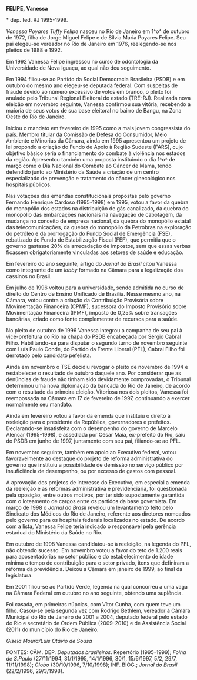 **FELIPE,** **Vanessa**

\* dep. fed. RJ 1995-1999.

*Vanessa Poyares Tuffy Felipe* nasceu no Rio de Janeiro em 1^o^ de
outubro de 1972, filha de Jorge Miguel Felipe e de Sílvia Maria Poyares
Felipe. Seu pai elegeu-se vereador no Rio de Janeiro em 1976,
reelegendo-se nos pleitos de 1988 e 1992.

Em 1992 Vanessa Felipe ingressou no curso de odontologia da Universidade
de Nova Iguaçu, ao qual não deu seguimento.

Em 1994 filiou-se ao Partido da Social Democracia Brasileira (PSDB) e em
outubro do mesmo ano elegeu-se deputada federal. Com suspeitas de fraude
devido ao número excessivo de votos em branco, o pleito foi anulado pelo
Tribunal Regional Eleitoral do estado (TRE-RJ). Realizada nova eleição
em novembro seguinte, Vanessa confirmou sua vitória, recebendo a maioria
de seus votos de sua base eleitoral no bairro de Bangu, na Zona Oeste do
Rio de Janeiro.

Iniciou o mandato em fevereiro de 1995 como a mais jovem congressista do
país. Membro titular da Comissão de Defesa do Consumidor, Meio Ambiente
e Minorias da Câmara, ainda em 1995 apresentou um projeto de lei
propondo a criação do Fundo de Apoio à Região Sudeste (FARS), cujo
objetivo básico seria o financiamento do combate à violência nos estados
da região. Apresentou também uma proposta instituindo o dia 1^o^ de
março como o Dia Nacional do Combate ao Câncer de Mama, tendo defendido
junto ao Ministério da Saúde a criação de um centro especializado de
prevenção e tratamento do câncer ginecológico nos hospitais públicos.

Nas votações das emendas constitucionais propostas pelo governo Fernando
Henrique Cardoso (1995-1998) em 1995, votou a favor da quebra do
monopólio dos estados na distribuição de gás canalizado, da quebra do
monopólio das embarcações nacionais na navegação de cabotagem, da
mudança no conceito de empresa nacional, da quebra do monopólio estatal
das telecomunicações, da quebra do monopólio da Petrobras na exploração
do petróleo e da prorrogação do Fundo Social de Emergência (FSE),
rebatizado de Fundo de Estabilização Fiscal (FEF), que permitia que o
governo gastasse 20% da arrecadação de impostos, sem que essas verbas
ficassem obrigatoriamente vinculadas aos setores de saúde e educação.

Em fevereiro do ano seguinte, artigo do *Jornal do Brasil* citou Vanessa
como integrante de um *lobby* formado na Câmara para a legalização dos
cassinos no Brasil.

Em julho de 1996 voltou para a universidade, sendo admitida no curso de
direito do Centro de Ensino Unificado de Brasília. Nesse mesmo ano, na
Câmara, votou contra a criação da Contribuição Provisória sobre
Movimentação Financeira (CPMF), sucessora do Imposto Provisório sobre
Movimentação Financeira (IPMF), imposto de 0,25% sobre transações
bancárias, criado como fonte complementar de recursos para a saúde.

No pleito de outubro de 1996 Vanessa integrou a campanha de seu pai à
vice-prefeitura do Rio na chapa do PSDB encabeçada por Sérgio Cabral
Filho. Habilitando-se para disputar o segundo turno de novembro seguinte
com Luís Paulo Conde, do Partido da Frente Liberal (PFL), Cabral Filho
foi derrotado pelo candidato pefelista.

Ainda em novembro o TSE decidiu revogar o pleito de novembro de 1994 e
restabelecer o resultado de outubro daquele ano. Por considerar que as
denúncias de fraude não tinham sido devidamente comprovadas, o Tribunal
determinou uma nova diplomação da bancada do Rio de Janeiro, de acordo
com o resultado da primeira eleição. Vitoriosa nos dois pleitos, Vanessa
foi reempossada na Câmara em 17 de fevereiro de 1997, continuando a
exercer normalmente seu mandato.

Ainda em fevereiro votou a favor da emenda que instituiu o direito à
reeleição para o presidente da República, governadores e prefeitos.
Declarando-se insatisfeita com o desempenho do governo de Marcelo
Alencar (1995-1998), e assediada por César Maia, ex-prefeito do Rio,
saiu do PSDB em junho de 1997, juntamente com seu pai, filiando-se ao
PFL.

Em novembro seguinte, também em apoio ao Executivo federal, votou
favoravelmente ao destaque do projeto de reforma administrativa do
governo que instituiu a possibilidade de demissão no serviço público por
insuficiência de desempenho, ou por excesso de gastos com pessoal.

A aprovação dos projetos de interesse do Executivo, em especial a emenda
da reeleição e as reformas administrativa e previdenciária, foi
questionada pela oposição, entre outros motivos, por ter sido
supostamente garantida com o loteamento de cargos entre os partidos da
base governista. Em março de 1998 o *Jornal do Brasil* revelou um
levantamento feito pelo Sindicato dos Médicos do Rio de Janeiro,
referente aos diretores nomeados pelo governo para os hospitais federais
localizados no estado. De acordo com a lista, Vanessa Felipe teria
indicado o responsável pela gerência estadual do Ministério da Saúde no
Rio.

Em outubro de 1998 Vanessa candidatou-se à reeleição, na legenda do PFL,
não obtendo sucesso. Em novembro votou a favor do teto de 1.200 reais
para aposentadorias no setor público e do estabelecimento de idade
mínima e tempo de contribuição para o setor privado, itens que definiram
a reforma da previdência. Deixou a Câmara em janeiro de 1999, ao final
da legislatura.

Em 2001 filiou-se ao Partido Verde, legenda na qual concorreu a uma vaga
na Câmara Federal em outubro no ano seguinte, obtendo uma suplência.

Foi casada, em primeiras núpcias, com Vítor Cunha, com quem teve um
filho. Casou-se pela segunda vez com Rodrigo Bethlem, vereador à Câmara
Municipal do Rio de Janeiro de 2001 a 2004, deputado federal pelo estado
do Rio e secretário de Ordem Pública (2009-2010) e de Assistência Social
(2011) do município do Rio de Janeiro.

*Gisela Moura/Luís Otávio de Sousa*

FONTES: CÂM. DEP. *Deputados brasileiros*. Repertório (1995-1999);
*Folha de S.Paulo* (27/11/1994, 31/1/1995, 14/1/1996, 30/1, 15/6/1997,
5/2, 29/7, 11/11/1998); *Globo* (30/10/1996, 7/10/1998); INF. BIOG.;
*Jornal do Brasil* (22/2/1996, 29/3/1998).
